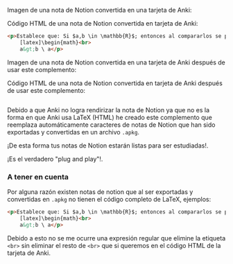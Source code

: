 Imagen de una nota de Notion convertida en una tarjeta de Anki:


Código HTML de una nota de Notion convertida en tarjeta de Anki:
```html
<p>Establece que: Si $a,b \in \mathbb{R}$; entonces al compararlos se puede presentar solo uno de los siguientes casos:<br>
    [latex]\begin{math}<br>
    a&gt;b \ a</p>
```

Imagen de una nota de Notion convertida en una tarjeta de Anki después de usar este complemento:


Código HTML de una nota de Notion convertida en tarjeta de Anki después de usar este complemento:
```html

```

Debido a que Anki no logra rendirizar la nota de Notion ya que no es la forma en que Anki usa LaTeX (HTML) he creado este complemento que reemplaza automáticamente caracteres de notas de Notion que han sido exportadas y convertidas en un archivo `.apkg`. 

¡De esta forma tus notas de Notion estarán listas para ser estudiadas!.

¡Es el verdadero "plug and play"!.


### A tener en cuenta
Por alguna razón existen notas de notion que al ser exportadas y convertidas en `.apkg` no tienen el código completo de LaTeX, ejemplos:

```html
<p>Establece que: Si $a,b \in \mathbb{R}$; entonces al compararlos se puede presentar solo uno de los siguientes casos:<br>
    [latex]\begin{math}<br>
    a&gt;b \ a</p>
```

Debido a esto no se me ocurre una expresión regular que elimine la etiqueta `<br>` sin eliminar el resto de `<br>` que si queremos en el código HTML de la tarjeta de Anki.
